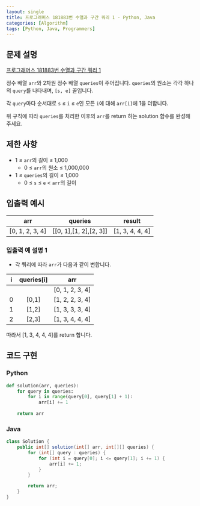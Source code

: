 ```yaml
---
layout: single
title: 프로그래머스 181883번 수열과 구간 쿼리 1 - Python, Java
categories: [Algorithm]
tags: [Python, Java, Programmers]
---
```


## 문제 설명
[프로그래머스 181883번 수열과 구간 쿼리 1](https://school.programmers.co.kr/learn/courses/30/lessons/181883)

정수 배열 `arr`와 2차원 정수 배열 `queries`이 주어집니다. `queries`의 원소는 각각 하나의 `query`를 나타내며, `[s, e]` 꼴입니다.

각 `query`마다 순서대로 `s` ≤ `i` ≤ `e`인 모든 `i`에 대해 `arr[i]`에 1을 더합니다.

위 규칙에 따라 `queries`를 처리한 이후의 `arr`를 return 하는 solution 함수를 완성해 주세요.

## 제한 사항

* 1 ≤ `arr`의 길이 ≤ 1,000
  * 0 ≤ `arr`의 원소 ≤ 1,000,000
* 1 ≤ `queries`의 길이 ≤ 1,000
  * 0 ≤ `s` ≤ `e` < `arr`의 길이

## 입출력 예시

|           arr           |            queries             |      result       |
|:-----------------------:|:------------------------------:|:-----------------:|
|    \[0, 1, 2, 3, 4\]    | \[\[0, 1\],\[1, 2\],\[2, 3\]\] | \[1, 3, 4, 4, 4\] |

### 입출력 예 설명 1

* 각 쿼리에 따라 `arr`가 다음과 같이 변합니다.

| i | 	queries\[i\]	 |        arr         |
|:-:|:--------------:|:------------------:|
|   |                | \[0, 1, 2, 3, 4\]  |
| 0 |    	\[0,1\]    | 	\[1, 2, 2, 3, 4\] |
| 1 |    	\[1,2\]    | 	\[1, 3, 3, 3, 4\] |
| 2 |    	\[2,3\]    | 	\[1, 3, 4, 4, 4\] |

따라서 \[1, 3, 4, 4, 4\]를 return 합니다.

## 코드 구현

### Python

```python
def solution(arr, queries):
    for query in queries:
        for i in range(query[0], query[1] + 1):
            arr[i] += 1
        
    return arr
```

### Java

```java
class Solution {
    public int[] solution(int[] arr, int[][] queries) {
        for (int[] query : queries) {
            for (int i = query[0]; i <= query[1]; i += 1) {
                arr[i] += 1;
            }
        }

        return arr;
    }
}
```